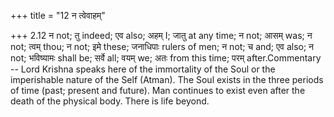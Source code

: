 +++
title = "12 न त्वेवाहम्"

+++
2.12 न not; तु indeed; एव also; अहम् I; जातु at any time; न not; आसम्
was; न not; त्वम् thou; न not; इमे these; जनाधिपाः rulers of men; न not;
च and; एव also; न not; भविष्यामः shall be; सर्वे all; वयम् we; अतः from
this time; परम् after.Commentary -- Lord Krishna speaks here of the
immortality of the Soul or the imperishable nature of the Self (Atman).
The Soul exists in the three periods of time (past; present and future).
Man continues to exist even after the death of the physical body. There
is life beyond.
